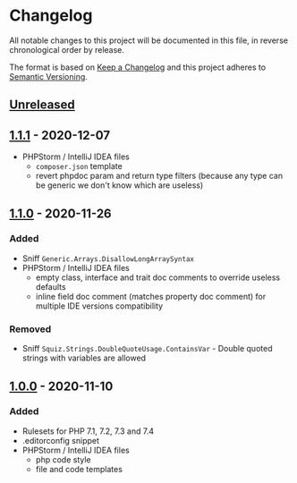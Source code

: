 # Changelog

All notable changes to this project will be documented in this file, in reverse chronological order by release.

The format is based on [Keep a Changelog](http://keepachangelog.com/en/1.0.0/)
and this project adheres to [Semantic Versioning](http://semver.org/spec/v2.0.0.html).

## [Unreleased](https://github.com/orisai/coding-standard-php/compare/1.1.1...HEAD)

## [1.1.1](https://github.com/orisai/coding-standard-php/compare/1.1.0...1.1.1) - 2020-12-07

- PHPStorm / IntelliJ IDEA files
	- `composer.json` template
	- revert phpdoc param and return type filters (because any type can be generic we don't know which are useless)

## [1.1.0](https://github.com/orisai/coding-standard-php/compare/1.0.0...1.1.0) - 2020-11-26

### Added

- Sniff `Generic.Arrays.DisallowLongArraySyntax`
- PHPStorm / IntelliJ IDEA files
    - empty class, interface and trait doc comments to override useless defaults
    - inline field doc comment (matches property doc comment) for multiple IDE versions compatibility

### Removed

- Sniff `Squiz.Strings.DoubleQuoteUsage.ContainsVar` - Double quoted strings with variables are allowed

## [1.0.0](https://github.com/orisai/coding-standard-php/releases/tag/1.0.0) - 2020-11-10

### Added

- Rulesets for PHP 7.1, 7.2, 7.3 and 7.4
- .editorconfig snippet
- PHPStorm / IntelliJ IDEA files
    - php code style
    - file and code templates
